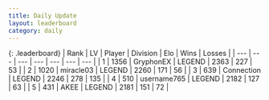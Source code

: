 ```yaml
---
title: Daily Update
layout: leaderboard
category: daily
---
```


{: .leaderboard}
| Rank | LV | Player | Division | Elo | Wins | Losses |
| --- | --- | --- | --- | --- | --- | --- |
| <span data-change="0">1</span> | 1356 | <span title="ID: 315148">GryphonEX</span> | LEGEND | <span data-change="13">2363</span> | <span data-change="5">227</span> | <span data-change="0">53</span> |
| <span data-change="0">2</span> | 1020 | <span title="ID: 416373">miracle03</span> | LEGEND | <span data-change="1">2260</span> | <span data-change="6">171</span> | <span data-change="2">56</span> |
| <span data-change="0">3</span> | 639 | <span title="ID: 539711">Connection</span> | LEGEND | <span data-change="-9">2246</span> | <span data-change="16">278</span> | <span data-change="5">135</span> |
| <span data-change="3">4</span> | 510 | <span title="ID: 188640">username765</span> | LEGEND | <span data-change="33">2182</span> | <span data-change="6">127</span> | <span data-change="1">63</span> |
| <span data-change="1">5</span> | 431 | <span title="ID: 455100">AKEE</span> | LEGEND | <span data-change="24">2181</span> | <span data-change="7">151</span> | <span data-change="1">72</span> |